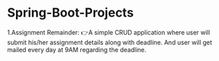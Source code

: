 # Spring-Boot-Projects
1.Assignment Remainder: 
👉A simple CRUD application where user will submit his/her assignment details along with deadline. And user will get mailed every day at 9AM regarding the deadline.
